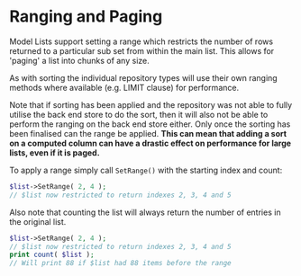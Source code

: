 Ranging and Paging
===

Model Lists support setting a range which restricts the number of rows returned to a particular sub set from within the main list. This allows for 'paging' a list into chunks of any size.

As with sorting the individual repository types will use their own ranging methods where available (e.g. LIMIT clause) for performance.

Note that if sorting has been applied and the repository was not able to fully utilise the back end store to do the sort, then it will also not be able to perform the ranging on the back end store either. Only once the sorting has been finalised can the range be applied. **This can mean that adding a sort on a computed column can have a drastic effect on performance for large lists, even if it is paged.**

To apply a range simply call `SetRange()` with the starting index and count:

~~~ php
$list->SetRange( 2, 4 );
// $list now restricted to return indexes 2, 3, 4 and 5
~~~

Also note that counting the list will always return the number of entries in the original list.

~~~ php
$list->SetRange( 2, 4 );
// $list now restricted to return indexes 2, 3, 4 and 5
print count( $list );
// Will print 88 if $list had 88 items before the range
~~~
